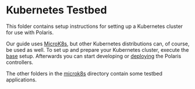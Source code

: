 # Kubernetes Testbed

This folder contains setup instructions for setting up a Kubernetes cluster for use with Polaris.

Our guide uses [MicroK8s](https://microk8s.io), but other Kubernetes distributions can, of course, be used as well.
To set up and prepare your Kubernetes cluster, execute the [base](./microk8s/base/) setup.
Afterwards you can start developing or [deploying](https://polaris-slo-cloud.github.io/polaris/deployment/) the Polaris controllers.

The other folders in the [microk8s](./microk8s/) directory contain some testbed applications.
